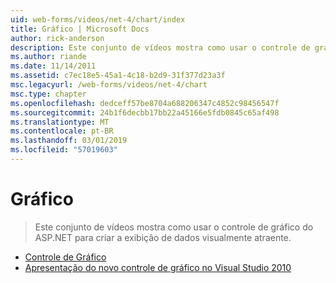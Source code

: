 ```yaml
---
uid: web-forms/videos/net-4/chart/index
title: Gráfico | Microsoft Docs
author: rick-anderson
description: Este conjunto de vídeos mostra como usar o controle de gráfico do ASP.NET para criar a exibição de dados visualmente atraente.
ms.author: riande
ms.date: 11/14/2011
ms.assetid: c7ec18e5-45a1-4c18-b2d9-31f377d23a3f
msc.legacyurl: /web-forms/videos/net-4/chart
msc.type: chapter
ms.openlocfilehash: dedceff57be8704a688206347c4852c98456547f
ms.sourcegitcommit: 24b1f6decbb17bb22a45166e5fdb0845c65af498
ms.translationtype: MT
ms.contentlocale: pt-BR
ms.lasthandoff: 03/01/2019
ms.locfileid: "57019603"
---
```

<a name="chart"></a>Gráfico
====================
> Este conjunto de vídeos mostra como usar o controle de gráfico do ASP.NET para criar a exibição de dados visualmente atraente.


- [Controle de Gráfico](aspnet-4-quick-hit-chart-control.md)
- [Apresentação do novo controle de gráfico no Visual Studio 2010](aspnet-4-how-do-i-introducing-the-new-chart-control-in-visual-studio-2010.md)

